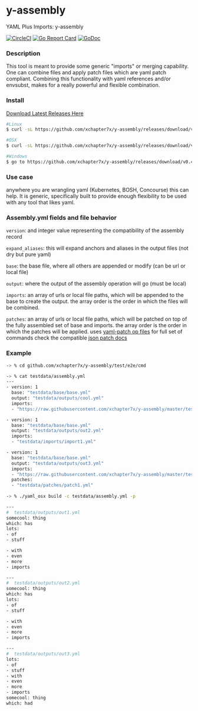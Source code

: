 # y-assembly
YAML Plus Imports: y-assembly

[![CircleCI](https://circleci.com/gh/xchapter7x/y-assembly.svg?style=svg)](https://circleci.com/gh/xchapter7x/y-assembly)
[![Go Report Card](https://goreportcard.com/badge/github.com/xchapter7x/y-assembly)](https://goreportcard.com/report/github.com/xchapter7x/y-assembly)
[![GoDoc](https://godoc.org/github.com/xchapter7x/y-assembly?status.svg)](https://godoc.org/github.com/xchapter7x/y-assembly)
### Description

This tool is meant to provide some generic "imports" or merging capability.
One can combine files and apply patch files which are yaml patch compliant.
Combining this functionality with yaml references and/or envsubst, makes for a really powerful and 
flexible combination.

### Install
[Download Latest Releases Here](https://github.com/xchapter7x/y-assembly/releases/latest)

```bash
#Linux
$ curl -sL https://github.com/xchapter7x/y-assembly/releases/download/v0.4.2/yaml_unix -o yaml && chmod +x yaml && mv yaml /usr/local/bin/.

#OSX
$ curl -sL https://github.com/xchapter7x/y-assembly/releases/download/v0.4.2/yaml_osx -o yaml && chmod +x yaml && mv yaml /usr/local/bin/.

#Windows
$ go to https://github.com/xchapter7x/y-assembly/releases/download/v0.4.2/yaml.exe and download
```

### Use case

anywhere you are wrangling yaml (Kubernetes, BOSH, Concourse) this can help. It is generic, specifically built to provide enough flexibility to be used with any tool that likes yaml.


### Assembly.yml fields and file behavior

`version`: and integer value representing the compatibility of the assembly record 

`expand_aliases`: this will expand anchors and aliases in the output files (not dry but pure yaml)

`base`: the base file, where all others are appended or modify (can be url or local file)

`output`: where the output of the assembly operation will go (must be local)

`imports`: an array of urls or local file paths, which will be appended to the base to create the output. the array order is the order in which the files will be combined.

`patches`: an array of urls or local file paths, which will be patched on top of the fully assembled set of base and imports. the array order is the order in which the patches will be applied. uses [yaml-patch op files](https://github.com/krishicks/yaml-patch) for full set of commands check the compatible [json patch docs](https://tools.ietf.org/html/rfc6902)


### Example
```bash
-> % cd github.com/xchapter7x/y-assembly/test/e2e/cmd

-> % cat testdata/assembly.yml
---
- version: 1
  base: "testdata/base/base.yml"
  output: "testdata/outputs/cool.yml"
  imports:
  - "https://raw.githubusercontent.com/xchapter7x/y-assembly/master/test/e2e/cmd/testdata/imports/import1.yml"

- version: 1
  base: "testdata/base/base.yml"
  output: "testdata/outputs/out2.yml"
  imports:
  - "testdata/imports/import1.yml"

- version: 1
  base: "testdata/base/base.yml"
  output: "testdata/outputs/out3.yml"
  imports:
  - "https://raw.githubusercontent.com/xchapter7x/y-assembly/master/test/e2e/cmd/testdata/imports/import1.yml"
  patches:
  - "testdata/patches/patch1.yml"
  
-> % ./yaml_osx build -c testdata/assembly.yml -p

---
#  testdata/outputs/out1.yml
somecool: thing
which: has
lots:
- of
- stuff

- with
- even
- more
- imports

---
#  testdata/outputs/out2.yml
somecool: thing
which: has
lots:
- of
- stuff

- with
- even
- more
- imports

---
#  testdata/outputs/out3.yml
lots:
- of
- stuff
- with
- even
- more
- imports
somecool: thing
which: had
```
